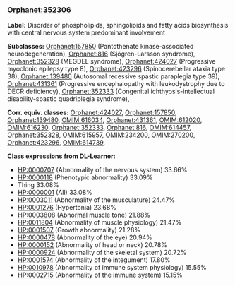 
### [Orphanet:352306](http://www.orpha.net/ORDO/Orphanet_352306)
**Label:** Disorder of phospholipids, sphingolipids and fatty acids biosynthesis with central nervous system predominant involvement

**Subclasses:** [Orphanet:157850](http://www.orpha.net/ORDO/Orphanet_157850) (Pantothenate kinase-associated neurodegeneration), [Orphanet:816](http://www.orpha.net/ORDO/Orphanet_816) (Sjögren-Larsson syndrome), [Orphanet:352328](http://www.orpha.net/ORDO/Orphanet_352328) (MEGDEL syndrome), [Orphanet:424027](http://www.orpha.net/ORDO/Orphanet_424027) (Progressive myoclonic epilepsy type 8), [Orphanet:423296](http://www.orpha.net/ORDO/Orphanet_423296) (Spinocerebellar ataxia type 38), [Orphanet:139480](http://www.orpha.net/ORDO/Orphanet_139480) (Autosomal recessive spastic paraplegia type 39), [Orphanet:431361](http://www.orpha.net/ORDO/Orphanet_431361) (Progressive encephalopathy with leukodystrophy due to DECR deficiency), [Orphanet:352333](http://www.orpha.net/ORDO/Orphanet_352333) (Congenital ichthyosis-intellectual disability-spastic quadriplegia syndrome), 

**Corr. equiv. classes:** [Orphanet:424027](http://www.orpha.net/ORDO/Orphanet_424027), [Orphanet:157850](http://www.orpha.net/ORDO/Orphanet_157850), [Orphanet:139480](http://www.orpha.net/ORDO/Orphanet_139480), [OMIM:616034](http://purl.obolibrary.org/obo/OMIM_616034), [Orphanet:431361](http://www.orpha.net/ORDO/Orphanet_431361), [OMIM:612020](http://purl.obolibrary.org/obo/OMIM_612020), [OMIM:616230](http://purl.obolibrary.org/obo/OMIM_616230), [Orphanet:352333](http://www.orpha.net/ORDO/Orphanet_352333), [Orphanet:816](http://www.orpha.net/ORDO/Orphanet_816), [OMIM:614457](http://purl.obolibrary.org/obo/OMIM_614457), [Orphanet:352328](http://www.orpha.net/ORDO/Orphanet_352328), [OMIM:615957](http://purl.obolibrary.org/obo/OMIM_615957), [OMIM:234200](http://purl.obolibrary.org/obo/OMIM_234200), [OMIM:270200](http://purl.obolibrary.org/obo/OMIM_270200), [Orphanet:423296](http://www.orpha.net/ORDO/Orphanet_423296), [OMIM:614739](http://purl.obolibrary.org/obo/OMIM_614739), 

**Class expressions from DL-Learner:**

- [HP:0000707](http://purl.obolibrary.org/obo/HP_0000707) (Abnormality of the nervous system) 33.66%
- [HP:0000118](http://purl.obolibrary.org/obo/HP_0000118) (Phenotypic abnormality) 33.09%
- Thing 33.08%
- [HP:0000001](http://purl.obolibrary.org/obo/HP_0000001) (All) 33.08%
- [HP:0003011](http://purl.obolibrary.org/obo/HP_0003011) (Abnormality of the musculature) 24.47%
- [HP:0001276](http://purl.obolibrary.org/obo/HP_0001276) (Hypertonia) 23.68%
- [HP:0003808](http://purl.obolibrary.org/obo/HP_0003808) (Abnormal muscle tone) 21.88%
- [HP:0011804](http://purl.obolibrary.org/obo/HP_0011804) (Abnormality of muscle physiology) 21.47%
- [HP:0001507](http://purl.obolibrary.org/obo/HP_0001507) (Growth abnormality) 21.28%
- [HP:0000478](http://purl.obolibrary.org/obo/HP_0000478) (Abnormality of the eye) 20.94%
- [HP:0000152](http://purl.obolibrary.org/obo/HP_0000152) (Abnormality of head or neck) 20.78%
- [HP:0000924](http://purl.obolibrary.org/obo/HP_0000924) (Abnormality of the skeletal system) 20.72%
- [HP:0001574](http://purl.obolibrary.org/obo/HP_0001574) (Abnormality of the integument) 17.80%
- [HP:0010978](http://purl.obolibrary.org/obo/HP_0010978) (Abnormality of immune system physiology) 15.55%
- [HP:0002715](http://purl.obolibrary.org/obo/HP_0002715) (Abnormality of the immune system) 15.15%



